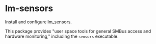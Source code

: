 lm-sensors
==========

Install and configure lm\_sensors.

This package provides "user space tools for general SMBus access and hardware
monitoring," including the `sensors` executable.
